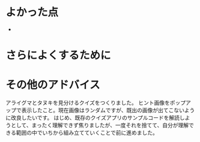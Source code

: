 # よかった点
- 

# さらによくするために

# その他のアドバイス

アライグマとタヌキを見分けるクイズをつくりました。
ヒント画像をポップアップで表示したこと。現在画像はランダムですが、既出の画像が出てこないように改良したいです。
はじめ、既存のクイズアプリのサンプルコードを解読しようとして、まったく理解できず焦りましたが、一度それを捨てて、自分が理解できる範囲の中でいちから組み立てていくことで前に進めました。

